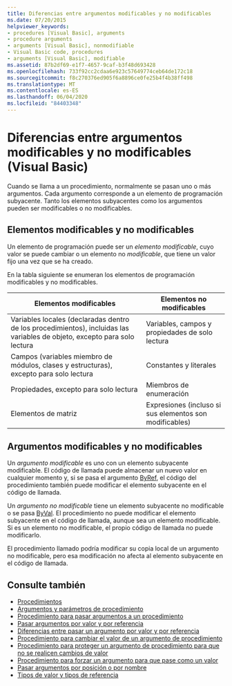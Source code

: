 ```yaml
---
title: Diferencias entre argumentos modificables y no modificables
ms.date: 07/20/2015
helpviewer_keywords:
- procedures [Visual Basic], arguments
- procedure arguments
- arguments [Visual Basic], nonmodifiable
- Visual Basic code, procedures
- arguments [Visual Basic], modifiable
ms.assetid: 87b2df69-e1f7-4657-9caf-b3f48d693428
ms.openlocfilehash: 733f92cc2cdaa6e923c57649774ceb64de172c18
ms.sourcegitcommit: f8c270376ed905f6a8896ce0fe25b4f4b38ff498
ms.translationtype: MT
ms.contentlocale: es-ES
ms.lasthandoff: 06/04/2020
ms.locfileid: "84403348"
---
```

# <a name="differences-between-modifiable-and-nonmodifiable-arguments-visual-basic"></a>Diferencias entre argumentos modificables y no modificables (Visual Basic)
Cuando se llama a un procedimiento, normalmente se pasan uno o más argumentos. Cada argumento corresponde a un elemento de programación subyacente. Tanto los elementos subyacentes como los argumentos pueden ser modificables o no modificables.  
  
## <a name="modifiable-and-nonmodifiable-elements"></a>Elementos modificables y no modificables  
 Un elemento de programación puede ser un *elemento modificable*, cuyo valor se puede cambiar o un elemento no *modificable*, que tiene un valor fijo una vez que se ha creado.  
  
 En la tabla siguiente se enumeran los elementos de programación modificables y no modificables.  
  
|Elementos modificables|Elementos no modificables|  
|-------------------------|----------------------------|  
|Variables locales (declaradas dentro de los procedimientos), incluidas las variables de objeto, excepto para solo lectura|Variables, campos y propiedades de solo lectura|  
|Campos (variables miembro de módulos, clases y estructuras), excepto para solo lectura|Constantes y literales|  
|Propiedades, excepto para solo lectura|Miembros de enumeración|  
|Elementos de matriz|Expresiones (incluso si sus elementos son modificables)|  
  
## <a name="modifiable-and-nonmodifiable-arguments"></a>Argumentos modificables y no modificables  
 Un *argumento modificable* es uno con un elemento subyacente modificable. El código de llamada puede almacenar un nuevo valor en cualquier momento y, si se pasa el argumento [ByRef](../../../language-reference/modifiers/byref.md), el código del procedimiento también puede modificar el elemento subyacente en el código de llamada.  
  
 Un *argumento no modificable* tiene un elemento subyacente no modificable o se pasa [ByVal](../../../language-reference/modifiers/byval.md). El procedimiento no puede modificar el elemento subyacente en el código de llamada, aunque sea un elemento modificable. Si es un elemento no modificable, el propio código de llamada no puede modificarlo.  
  
 El procedimiento llamado podría modificar su copia local de un argumento no modificable, pero esa modificación no afecta al elemento subyacente en el código de llamada.  
  
## <a name="see-also"></a>Consulte también

- [Procedimientos](./index.md)
- [Argumentos y parámetros de procedimiento](./procedure-parameters-and-arguments.md)
- [Procedimiento para pasar argumentos a un procedimiento](./how-to-pass-arguments-to-a-procedure.md)
- [Pasar argumentos por valor y por referencia](./passing-arguments-by-value-and-by-reference.md)
- [Diferencias entre pasar un argumento por valor y por referencia](./differences-between-passing-an-argument-by-value-and-by-reference.md)
- [Procedimiento para cambiar el valor de un argumento de procedimiento](./how-to-change-the-value-of-a-procedure-argument.md)
- [Procedimiento para proteger un argumento de procedimiento para que no se realicen cambios de valor](./how-to-protect-a-procedure-argument-against-value-changes.md)
- [Procedimiento para forzar un argumento para que pase como un valor](./how-to-force-an-argument-to-be-passed-by-value.md)
- [Pasar argumentos por posición o por nombre](./passing-arguments-by-position-and-by-name.md)
- [Tipos de valor y tipos de referencia](../data-types/value-types-and-reference-types.md)
